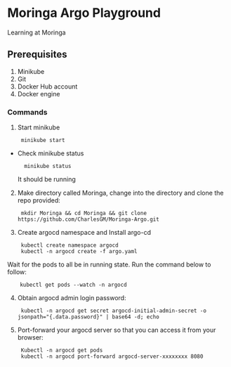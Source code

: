 # Moringa Argo Playground
Learning at Moringa

## Prerequisites

1. Minikube
2. Git
3. Docker Hub account
4. Docker engine
### Commands

1. Start minikube

        minikube start
- Check minikube status

        minikube status
    It should be running

2. Make directory called Moringa, change into the directory and clone the repo provided:

        mkdir Moringa && cd Moringa && git clone https://github.com/CharlesGM/Moringa-Argo.git

3. Create argocd namespace and Install argo-cd 

        kubectl create namespace argocd
        kubectl -n argocd create -f argo.yaml

Wait for the pods to all be in running state. Run the command below to follow:

        kubectl get pods --watch -n argocd

4. Obtain argocd admin login password:

        kubectl -n argocd get secret argocd-initial-admin-secret -o jsonpath="{.data.password}" | base64 -d; echo

5. Port-forward your argocd server so that you can access it from your browser:

        Kubectl -n argocd get pods
        kubectl -n argocd port-forward argocd-server-xxxxxxxx 8080

